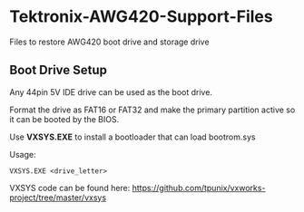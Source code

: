 # Tektronix-AWG420-Support-Files
Files to restore AWG420 boot drive and storage drive

## Boot Drive Setup
Any 44pin 5V IDE drive can be used as the boot drive.

Format the drive as FAT16 or FAT32 and make the primary partition active so it can be booted by the BIOS.

Use **VXSYS.EXE** to install a bootloader that can load bootrom.sys

Usage:
```
VXSYS.EXE <drive_letter>
```

VXSYS code can be found here: https://github.com/tpunix/vxworks-project/tree/master/vxsys
